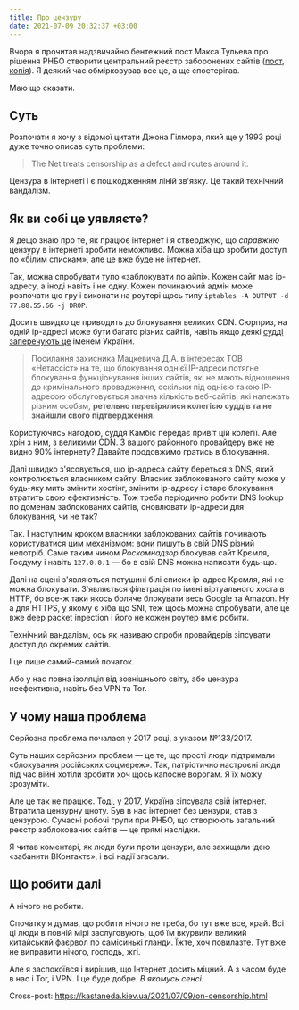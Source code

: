 ```yaml
---
title: Про цензуру
date: 2021-07-09 20:32:37 +03:00
---
```


Вчора я прочитав надзвичайно бентежний пост Макса Тульева про рішення РНБО створити центральний реєстр заборонених сайтів ([пост][1], [копія][2]). Я деякий час обмірковував все це, а ще спостерігав.

Маю що сказати.


Суть
----

Розпочати я хочу з відомої цитати Джона Гілмора, який ще у 1993 році дуже точно описав суть проблеми:

> The Net treats censorship as a defect and routes around it.

Цензура в інтернеті і є пошкодженням ліній зв'язку. Це такий технічний вандалізм.


Як ви собі це уявляєте?
-----------------------

Я дещо знаю про те, як працює інтернет і я стверджую, що _справжню_ цензуру в інтернеті зробити неможливо. Можна хіба що зробити доступ по «білим спискам», але це вже буде не інтернет.

Так, можна спробувати тупо «заблокувати по айпі». Кожен сайт має ip-адресу, а іноді навіть і не одну. Кожен починаючий адмін може розпочати цю гру і виконати на роутері щось типу `iptables -A OUTPUT -d 77.88.55.66 -j DROP`.

Досить швидко це приводить до блокування великих CDN. Сюрприз, на одній ip-адресі може бути багато різних сайтів, навіть якщо деякі [судді заперечують це][3] іменем України.

> Посилання захисника Мацкевича Д.А. в інтересах ТОВ «Нетассіст» на те, що блокування однієї IP-адреси потягне блокування функціонування інших сайтів, які не мають відношення до кримінального провадження, оскільки під однією такою IP-адресою обслуговується значна кількість веб-сайтів, які належать різним особам, **ретельно перевірялися колегією суддів та не знайшли свого підтвердження**.

Користуючись нагодою, суддя Камбіс передає привіт цій колегії. Але хрін з ним, з великими CDN. З вашого районного провайдеру вже не видно 90% інтернету? Давайте продовжимо гратись в блокування.

Далі швидко з'ясовується, що ip-адреса сайту береться з DNS, який контролюється власником сайту. Власник заблокованого сайту може у будь-яку мить змінити хостінг, змінити ip-адресу і старе блокування втратить свою ефективність. Тож треба періодично робити DNS lookup по доменам заблокованих сайтів, оновлювати ip-адреси для блокування, чи не так?

Так. І наступним кроком власники заблокованих сайтів починають користуватися цим механізмом: вони пишуть в свій DNS різний непотріб. Саме таким чином _Роскомнадзор_ блокував сайт Крємля, Госдуму і навіть `127.0.0.1` — бо в свій DNS можна написати будь-що.

Далі на сцені з'являються ~~пєтушині~~ білі списки ip-адрес Крємля, які не можна блокувати. З'являється фільтрація по імені віртуального хоста в HTTP, бо все-ж таки якось боляче блокувати весь Google та Amazon. Ну а для HTTPS, у якому є хіба що SNI, теж щось можна спробувати, але це вже deep packet inpection і його не кожен роутер вміє робити.

Технічний вандалізм, ось як називаю спроби провайдерів зіпсувати доступ до окремих сайтів.

І це лише самий-самий початок.

Або у нас повна ізоляція від зовнішнього світу, або цензура неефективна, навіть без VPN та Tor.


У чому наша проблема
--------------------

Серйозна проблема почалася у 2017 році, з указом №133/2017.

Суть наших серйозних проблем — це те, що прості люди підтримали «блокування російських соцмереж». Так, патріотично настроєні люди під час війні хотіли зробити хоч щось капосне ворогам. Я їх можу зрозуміти.

Але це так не працює. Тоді, у 2017, Україна зіпсувала свій інтернет. Втратила цензурну цноту. Був в нас інтернет без цензури, став з цензурою. Сучасні робочі групи при РНБО, що створюють загальний реєстр заблокованих сайтів — це прямі наслідки.

Я читав коментарі, як люди були проти цензури, але захищали ідею «забанити ВКонтактє», і всі надії згасали.


Що робити далі
--------------

А нічого не робити.

Спочатку я думав, що робити нічого не треба, бо тут вже все, край. Всі ці люди в повній мірі заслуговують, щоб їм вкурвили великий китайський фаєрвол по самісинькі гланди. Їжте, хоч повилазте. Тут вже не виправити нічого, господь, жгі.

Але я заспокоївся і вирішив, що Інтернет досить міцний. А з часом буде в нас і Tor, і VPN. І це буде добре. _В якомусь сенсі._

Cross-post: <https://kastaneda.kiev.ua/2021/07/09/on-censorship.html>

[1]: https://www.facebook.com/mt6561/posts/4321573754572469
[2]: https://test.de.co.ua/2021/07/08/rnbo.html
[3]: https://reyestr.court.gov.ua/Review/97404004

